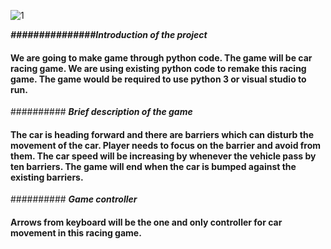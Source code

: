 ![1](https://user-images.githubusercontent.com/46737258/56450828-70639f80-6363-11e9-8d7a-7c621d951b8d.jpg)

***###############Introduction of the project***

#### We are going to make game through python code. The game will be car racing game. We are using existing python code to remake this racing game. The game would be required to use python 3 or visual studio to run.

########## ***Brief description of the game***

#### The car is heading forward and there are barriers which can disturb the movement of the car. Player needs to focus on the barrier and avoid from them. The car speed will be increasing by whenever the vehicle pass by ten barriers. The game will end when the car is bumped against the existing barriers.

########## ***Game controller***

#### Arrows from keyboard will be the one and only controller for car movement in this racing game. 
